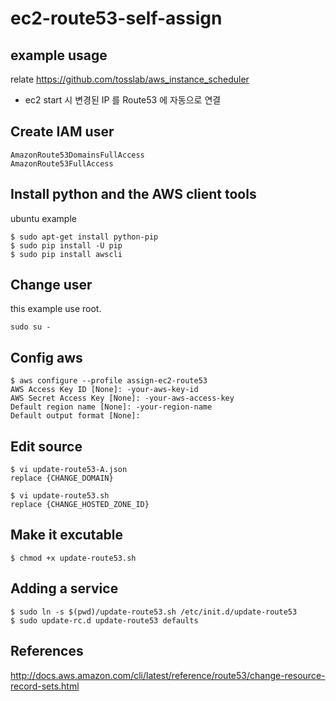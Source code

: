 # ec2-route53-self-assign


## example usage
relate https://github.com/tosslab/aws_instance_scheduler
* ec2 start 시 변경된 IP 를 Route53 에 자동으로 연결



## Create IAM user
```
AmazonRoute53DomainsFullAccess
AmazonRoute53FullAccess
```


## Install python and the AWS client tools
ubuntu example
```
$ sudo apt-get install python-pip
$ sudo pip install -U pip
$ sudo pip install awscli
```



## Change user
this example use root.
```
sudo su - 
```



## Config aws
```
$ aws configure --profile assign-ec2-route53
AWS Access Key ID [None]: -your-aws-key-id
AWS Secret Access Key [None]: -your-aws-access-key
Default region name [None]: -your-region-name
Default output format [None]:
```


## Edit source
```
$ vi update-route53-A.json
replace {CHANGE_DOMAIN} 
```
```
$ vi update-route53.sh
replace {CHANGE_HOSTED_ZONE_ID} 
```


## Make it excutable
```
$ chmod +x update-route53.sh
```


## Adding a service
```
$ sudo ln -s $(pwd)/update-route53.sh /etc/init.d/update-route53
$ sudo update-rc.d update-route53 defaults
```



## References
http://docs.aws.amazon.com/cli/latest/reference/route53/change-resource-record-sets.html
